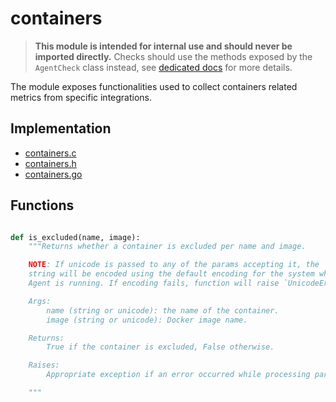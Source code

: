# containers

> **This module is intended for internal use and should never be imported directly.**
> Checks should use the methods exposed by the `AgentCheck` class instead, see
> [dedicated docs](https://datadog-checks-base.readthedocs.io/en/latest/) for
> more details.

The module exposes functionalities used to collect containers related metrics
from specific integrations.

## Implementation

* [containers.c](/six/common/builtins/containers.c)
* [containers.h](/six/common/builtins/containers.h)
* [containers.go](/pkg/collector/python/containers.go)

## Functions

```python

def is_excluded(name, image):
    """Returns whether a container is excluded per name and image.

    NOTE: If unicode is passed to any of the params accepting it, the
    string will be encoded using the default encoding for the system where the
    Agent is running. If encoding fails, function will raise `UnicodeError`.

    Args:
        name (string or unicode): the name of the container.
        image (string or unicode): Docker image name.

    Returns:
        True if the container is excluded, False otherwise.

    Raises:
        Appropriate exception if an error occurred while processing params.

    """
